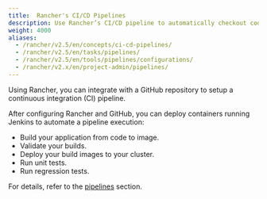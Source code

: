 ```yaml
---
title:  Rancher's CI/CD Pipelines
description: Use Rancher’s CI/CD pipeline to automatically checkout code, run builds or scripts, publish Docker images, and deploy software to users
weight: 4000
aliases:
  - /rancher/v2.5/en/concepts/ci-cd-pipelines/
  - /rancher/v2.5/en/tasks/pipelines/
  - /rancher/v2.5/en/tools/pipelines/configurations/
  - /rancher/v2.x/en/project-admin/pipelines/
---
```

Using Rancher, you can integrate with a GitHub repository to setup a continuous integration (CI) pipeline.

After configuring Rancher and GitHub, you can deploy containers running Jenkins to automate a pipeline execution:

- Build your application from code to image.
- Validate your builds.
- Deploy your build images to your cluster.
- Run unit tests.
- Run regression tests.

For details, refer to the [pipelines](../../../pages-for-subheaders/pipelines.md) section.